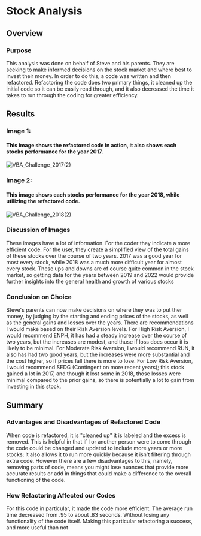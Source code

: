 # Stock Analysis 

## Overview

### Purpose 
This analysis was done on behalf of Steve and his parents. They are seeking to make informed decisions on the stock market and where best to invest their money. In order to do this, a code was written and then refactored. Refactoring the code does two primary things, it cleaned up the initial code so it can be easily read through, and it also decreased the time it takes to run through the coding for greater efficiency. 

## Results

### Image 1: 
#### This image shows the refactored code in action, it also shows each stocks performance for the year 2017. 
![VBA_Challenge_2017(2)](https://user-images.githubusercontent.com/106715300/177011734-4ba439c4-5205-4be2-a8ec-ec014e6533c0.png)

### Image 2:
#### This image shows each stocks performance for the year 2018, while utilizing the refactored code.
![VBA_Challenge_2018(2)](https://user-images.githubusercontent.com/106715300/177011827-28cc5ea6-cf13-4e88-9e25-cba7e27a3f35.png)

### Discussion of Images
These images have a lot of information. For the coder they indicate a more efficient code. For the user, they create a simplified view of the total gains of these stocks over the course of two years. 2017 was a good year for most every stock, while 2018 was a much more difficult year for almost every stock. These ups and downs are of course quite common in the stock market, so getting data for the years between 2019 and 2022 would provide further insights into the general health and growth of various stocks
### Conclusion on Choice
Steve's parents can now make decisions on where they was to put ther money, by judging by the starting and ending prices of the stocks, as well as the general gains and losses over the years. There are recommendations I would make based on their Risk Aversion levels. For High Risk Aversion, I would recommend ENPH, it has had a steady increase over the course of two years, but the increases are modest, and thuse if loss does occur it is likely to be minimal. For Moderate Risk Aversion, I would recommend RUN, it also has had two good years, but the increases were more substantial and the cost higher, so if prices fall there is more to lose. For Low Risk Aversion, I would recommend SEDG (Contingent on more recent years); this stock gained a lot in 2017, and though it lost some in 2018, those losses were minimal compared to the prior gains, so there is potentially a lot to gain from investing in this stock. 
## Summary
### Advantages and Disadvantages of Refactored Code
When code is refactored, it is "cleaned up" it is labeled and the excess is removed. This is helpful in that if I or another person were to come through the code could be changed and updated to include more years or more stocks; it also allows it to run more quickly because it isn't filtering through extra code. However there are a few disadvantages to this, namely, removing parts of code, means you might lose nuances that provide more accurate results or add in things that could make a difference to the overall functioning of the code. 
### How Refactoring Affected our Codes
For this code in particular, it made the code more efficient. The average run time decreased from .95 to about .83 seconds. Without losing any functionality of the code itself. Making this particular refactoring a success, and more useful than not
